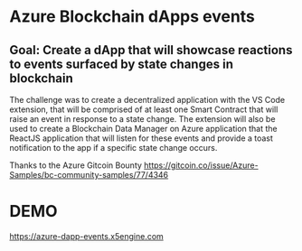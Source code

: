 # Azure Blockchain dApps events

## Goal: Create a dApp that will showcase reactions to events surfaced by state changes in blockchain


The challenge was to create a decentralized application with the VS Code extension, that will be comprised of at least one Smart Contract that will raise an event in response to a state change. The extension will also be used to create a Blockchain Data Manager on Azure application that the ReactJS application that will listen for these events and provide a toast notification to the app if a specific state change occurs.


Thanks to the Azure Gitcoin Bounty https://gitcoin.co/issue/Azure-Samples/bc-community-samples/77/4346


# DEMO

https://azure-dapp-events.x5engine.com
